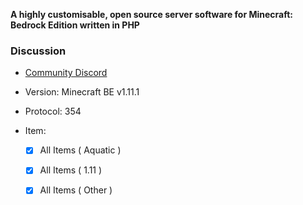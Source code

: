 __A highly customisable, open source server software for Minecraft: Bedrock Edition written in PHP__

### Discussion
- [Community Discord](https://discord.gg/HAUhwk)

- Version: Minecraft BE v1.11.1
- Protocol: 354
- Item:
   - [x] All Items ( Aquatic )
   - [x] All Items ( 1.11 )
   - [x] All Items ( Other )

